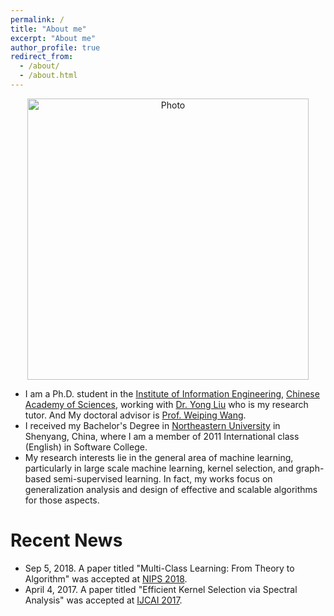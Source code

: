 ```yaml
---
permalink: /
title: "About me"
excerpt: "About me"
author_profile: true
redirect_from: 
  - /about/
  - /about.html
---
```


<p align="center">
  <img src="https://superlj666.github.io/files/jianli.jpg?raw=true" alt="Photo" style="width: 450px;"/>
</p>

* I am a Ph.D. student in the [Institute of Information Engineering](https://iie.ac.cn/), [Chinese Academy of Sciences](https://ucas.ac.cn/), working with [Dr. Yong Liu](https://iie-liuyong.github.io) who is my research tutor. And My doctoral advisor is [Prof. Weiping Wang](https://scholar.google.com/citations?user=dAJ23QEAAAAJ&hl=zh-CN).
* I received my Bachelor's Degree in [Northeastern University](http://english.neu.edu.cn/) in Shenyang, China, where I am a member of 2011 International class (English) in Software College.
* My research interests lie in the general area of machine learning, particularly in large scale machine learning, kernel selection, and graph-based semi-supervised learning. In fact, my works focus on generalization analysis and design of effective and scalable algorithms for those aspects.

# Recent News
* Sep 5, 2018. A paper titled "Multi-Class Learning: From Theory to Algorithm" was accepted at [NIPS 2018](https://nips.cc/Conferences/2018).
* April 4, 2017. A paper titled "Efficient Kernel Selection via Spectral Analysis" was accepted at [IJCAI 2017](https://www.ijcai-17.org/).